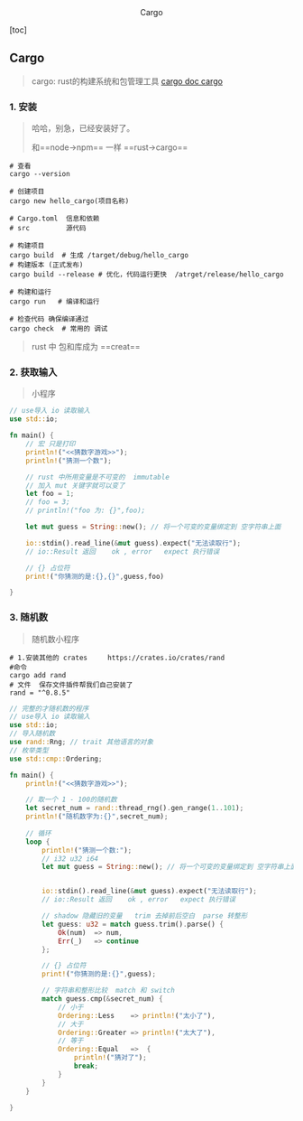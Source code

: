 <center>Cargo</center>



[toc]







## Cargo

> cargo: rust的构建系统和包管理工具 [cargo doc ](https://doc.rust-lang.org/cargo/) [cargo](https://crates.io/)





### 1. 安装

> 哈哈，别急，已经安装好了。
>
> 和==node->npm== 一样  ==rust->cargo==

```shell
# 查看
cargo --version

# 创建项目
cargo new hello_cargo(项目名称)

# Cargo.toml  信息和依赖
# src         源代码

# 构建项目
cargo build  # 生成 /target/debug/hello_cargo
# 构建版本 (正式发布)
cargo build --release # 优化，代码运行更快  /atrget/release/hello_cargo

# 构建和运行
cargo run   # 编译和运行

# 检查代码 确保编译通过
cargo check  # 常用的 调试
```

> rust 中 包和库成为 ==creat==





### 2. 获取输入

> 小程序

```rust
// use导入 io 读取输入
use std::io;

fn main() {
    // 宏 只是打印
    println!("<<猜数字游戏>>");
    println!("猜测一个数");

    // rust 中所用变量是不可变的  immutable
    // 加入 mut 关键字就可以变了
    let foo = 1;
    // foo = 3;
    // println!("foo 为: {}",foo);

    let mut guess = String::new(); // 将一个可变的变量绑定到 空字符串上面

    io::stdin().read_line(&mut guess).expect("无法读取行");
    // io::Result 返回    ok , error   expect 执行错误

    // {} 占位符
    print!("你猜测的是:{},{}",guess,foo)

}
```





### 3. 随机数

> 随机数小程序

```shell
# 1.安装其他的 crates   	 https://crates.io/crates/rand
#命令
cargo add rand
# 文件  保存文件插件帮我们自己安装了
rand = "^0.8.5"
```

```rust
// 完整的才随机数的程序
// use导入 io 读取输入
use std::io;
// 导入随机数
use rand::Rng; // trait 其他语言的对象
// 枚举类型
use std::cmp::Ordering;

fn main() {
    println!("<<猜数字游戏>>");

    // 取一个 1 - 100的随机数
    let secret_num = rand::thread_rng().gen_range(1..101);
    println!("随机数字为:{}",secret_num);
    
    // 循环
    loop {
        println!("猜测一个数:");
        // i32 u32 i64
        let mut guess = String::new(); // 将一个可变的变量绑定到 空字符串上面


        io::stdin().read_line(&mut guess).expect("无法读取行"); 
        // io::Result 返回    ok , error   expect 执行错误

        // shadow 隐藏旧的变量   trim 去掉前后空白  parse 转整形
        let guess: u32 = match guess.trim().parse() {
            Ok(num)  => num,
            Err(_)   => continue
        };

        // {} 占位符
        print!("你猜测的是:{}",guess);

        // 字符串和整形比较  match 和 switch
        match guess.cmp(&secret_num) {
            // 小于
            Ordering::Less    => println!("太小了"),
            // 大于
            Ordering::Greater => println!("太大了"),
            // 等于
            Ordering::Equal   =>  {
                println!("猜对了");
                break;
            }
        }
    }

}
```









